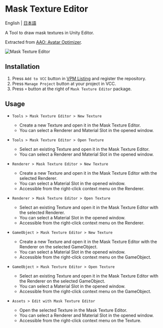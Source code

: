 # Mask Texture Editor

English | [日本語](README-ja-jp.md)

A Tool to draw mask textures in Unity Editor.

Extracted from [AAO: Avatar Optimizer](https://github.com/anatawa12/AvatarOptimizer).

![Mask Texture Editor](https://github.com/user-attachments/assets/76f680c3-a793-4325-bb27-1e3db9030a9b)

## Installation
1. Press `Add to VCC` button in [VPM Listing](https://vpm.nekobako.net) and register the repository.
2. Press `Manage Project` button at your project in VCC.
4. Press `+` button at the right of `Mask Texture Editor` package.

## Usage
- `Tools > Mask Texture Editor > New Texture`
  - Create a new Texture and open it in the Mask Texture Editor.
  - You can select a Renderer and Material Slot in the opened window.

- `Tools > Mask Texture Editor > Open Texture`
  - Select an existing Texture and open it in the Mask Texture Editor.
  - You can select a Renderer and Material Slot in the opened window.

- `Renderer > Mask Texture Editor > New Texture`
  - Create a new Texture and open it in the Mask Texture Editor with the selected Renderer.
  - You can select a Material Slot in the opened window.
  - Accessible from the right-click context menu on the Renderer.

- `Renderer > Mask Texture Editor > Open Texture`
  - Select an existing Texture and open it in the Mask Texture Editor with the selected Renderer.
  - You can select a Material Slot in the opened window.
  - Accessible from the right-click context menu on the Renderer.

- `GameObject > Mask Texture Editor > New Texture`
  - Create a new Texture and open it in the Mask Texture Editor with the Renderer on the selected GameObject.
  - You can select a Material Slot in the opened window.
  - Accessible from the right-click context menu on the GameObject.

- `GameObject > Mask Texture Editor > Open Texture`
  - Select an existing Texture and open it in the Mask Texture Editor with the Renderer on the selected GameObject.
  - You can select a Material Slot in the opened window.
  - Accessible from the right-click context menu on the GameObject.

- `Assets > Edit with Mask Texture Editor`
  - Open the selected Texture in the Mask Texture Editor.
  - You can select a Renderer and Material Slot in the opened window.
  - Accessible from the right-click context menu on the Texture.
